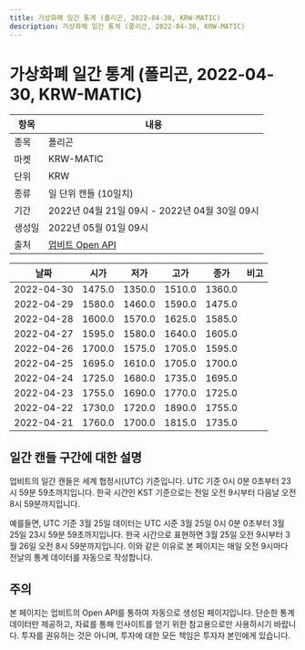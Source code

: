```yaml
---
title: 가상화폐 일간 통계 (폴리곤, 2022-04-30, KRW-MATIC)
description: 가상화폐 일간 통계 (폴리곤, 2022-04-30, KRW-MATIC)
---
```



가상화폐 일간 통계 (폴리곤, 2022-04-30, KRW-MATIC)
===

|항목|내용|
|--|--|
|종목|폴리곤|
|마켓|KRW-MATIC|
|단위|KRW|
|종류|일 단위 캔들 (10일치)|
|기간|2022년 04월 21일 09시 - 2022년 04월 30일 09시|
|생성일|2022년 05월 01일 09시|
|출처|[업비트 Open API](https://docs.upbit.com)|


|날짜|시가|저가|고가|종가|비고|
|--|--|--|--|--|--|
|2022-04-30|1475.0|1350.0|1510.0|1360.0|    |
|2022-04-29|1580.0|1460.0|1590.0|1475.0|    |
|2022-04-28|1600.0|1570.0|1625.0|1585.0|    |
|2022-04-27|1595.0|1580.0|1640.0|1605.0|    |
|2022-04-26|1700.0|1575.0|1705.0|1595.0|    |
|2022-04-25|1695.0|1610.0|1705.0|1700.0|    |
|2022-04-24|1725.0|1680.0|1735.0|1695.0|    |
|2022-04-23|1755.0|1690.0|1770.0|1725.0|    |
|2022-04-22|1730.0|1720.0|1890.0|1755.0|    |
|2022-04-21|1760.0|1700.0|1815.0|1735.0|    |


일간 캔들 구간에 대한 설명
---


업비트의 일간 캔들은 세계 협정시(UTC) 기준입니다. 
UTC 기준 0시 0분 0초부터 23시 59분 59초까지입니다. 
한국 시간인 KST 기준으로는 전일 오전 9시부터 다음날 오전 8시 59분까지입니다. 


예를들면, UTC 기준 3월 25일 데이터는 UTC 시준 3월 25일 0시 0분 0초부터 3월 25일 23시 59분 59초까지입니다. 
한국 시간으로 표현하면 3월 25일 오전 9시부터 3월 26일 오전 8시 59분까지입니다. 
이와 같은 이유로 본 페이지는 매일 오전 9시마다 전날의 통계 데이터를 자동으로 작성합니다. 


주의
---


본 페이지는 업비트의 Open API를 통하여 자동으로 생성된 페이지입니다. 
단순한 통계 데이터만 제공하고, 자료를 통해 인사이트를 얻기 위한 참고용으로만 사용하시기 바랍니다. 
투자를 권유하는 것은 아니며, 투자에 대한 모든 책임은 투자자 본인에게 있습니다. 
